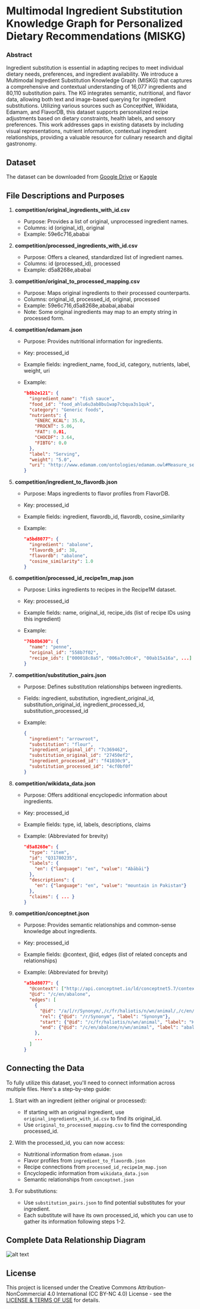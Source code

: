 # Multimodal Ingredient Substitution Knowledge Graph for Personalized Dietary Recommendations (MISKG)

### Abstract

Ingredient substitution is essential in adapting recipes to meet individual dietary needs, preferences, and ingredient availability. We introduce a Multimodal Ingredient Substitution Knowledge Graph (MISKG) that captures a comprehensive and contextual understanding of 16,077 ingredients and 80,110 substitution pairs. The KG integrates semantic, nutritional, and flavor data, allowing both text and image-based querying for ingredient substitutions. Utilizing various sources such as ConceptNet, Wikidata, Edamam, and FlavorDB, this dataset supports personalized recipe adjustments based on dietary constraints, health labels, and sensory preferences. This work addresses gaps in existing datasets by including visual representations, nutrient information, contextual ingredient relationships, providing a valuable resource for culinary research and digital gastronomy.

## Dataset
The dataset can be downloaded from [Google Drive](https://drive.google.com/drive/folders/1AnFbH61D9OjAMPPQio2BI9Y-uEc3Hc6_) or [Kaggle](https://www.kaggle.com/datasets/kanakraj/multimodal-ingredient-substitution/)

## File Descriptions and Purposes

1. **competition/original_ingredients_with_id.csv**
   - Purpose: Provides a list of original, unprocessed ingredient names.
   - Columns: id (original_id), original
   - Example: 59e6c716,ababai

2. **competition/processed_ingredients_with_id.csv**
   - Purpose: Offers a cleaned, standardized list of ingredient names.
   - Columns: id (processed_id), processed
   - Example: d5a8268e,ababai

3. **competition/original_to_processed_mapping.csv**
   - Purpose: Maps original ingredients to their processed counterparts.
   - Columns: original_id, processed_id, original, processed
   - Example: 59e6c716,d5a8268e,ababai,ababai
   - Note: Some original ingredients may map to an empty string in processed form.

4. **competition/edamam.json**
   - Purpose: Provides nutritional information for ingredients.
   - Key: processed_id
   - Example fields: ingredient_name, food_id, category, nutrients, label, weight, uri
   - Example:

     ```json
     "b8b2e121": {
       "ingredient_name": "fish sauce",
       "food_id": "food_ahlu6u3ab8bu1wap7cbqua3s1quk",
       "category": "Generic foods",
       "nutrients": {
         "ENERC_KCAL": 35.0,
         "PROCNT": 5.06,
         "FAT": 0.01,
         "CHOCDF": 3.64,
         "FIBTG": 0.0
       },
       "label": "Serving",
       "weight": "5.0",
       "uri": "http://www.edamam.com/ontologies/edamam.owl#Measure_serving"
     }
     ```

5. **competition/ingredient_to_flavordb.json**
   - Purpose: Maps ingredients to flavor profiles from FlavorDB.
   - Key: processed_id
   - Example fields: ingredient, flavordb_id, flavordb, cosine_similarity
   - Example:

     ```json
     "a5bd8077": {
       "ingredient": "abalone",
       "flavordb_id": 38,
       "flavordb": "abalone",
       "cosine_similarity": 1.0
     }
     ```

6. **competition/processed_id_recipe1m_map.json**
   - Purpose: Links ingredients to recipes in the Recipe1M dataset.
   - Key: processed_id
   - Example fields: name, original_id, recipe_ids (list of recipe IDs using this ingredient)
   - Example:

     ```json
     "76b8b630": {
       "name": "penne",
       "original_id": "558b7f02",
       "recipe_ids": ["000018c8a5", "006a7c00c4", "00ab15a16a", ...]
     }
     ```

7. **competition/substitution_pairs.json**
   - Purpose: Defines substitution relationships between ingredients.
   - Fields: ingredient, substitution, ingredient_original_id, substitution_original_id, ingredient_processed_id, substitution_processed_id
   - Example:

     ```json
     {
       "ingredient": "arrowroot",
       "substitution": "flour",
       "ingredient_original_id": "7c369462",
       "substitution_original_id": "27450ef2",
       "ingredient_processed_id": "f41030c9",
       "substitution_processed_id": "4cf0bf0f"
     }
     ```

8. **competition/wikidata_data.json**
   - Purpose: Offers additional encyclopedic information about ingredients.
   - Key: processed_id
   - Example fields: type, id, labels, descriptions, claims
   - Example: (Abbreviated for brevity)

     ```json
     "d5a8268e": {
       "type": "item",
       "id": "Q31780235",
       "labels": {
         "en": {"language": "en", "value": "Abābāi"}
       },
       "descriptions": {
         "en": {"language": "en", "value": "mountain in Pakistan"}
       },
       "claims": { ... }
     }
     ```

9. **competition/conceptnet.json**
   - Purpose: Provides semantic relationships and common-sense knowledge about ingredients.
   - Key: processed_id
   - Example fields: @context, @id, edges (list of related concepts and relationships)
   - Example: (Abbreviated for brevity)

     ```json
     "a5bd8077": {
       "@context": ["http://api.conceptnet.io/ld/conceptnet5.7/context.ld.json"],
       "@id": "/c/en/abalone",
       "edges": [
         {
           "@id": "/a/[/r/Synonym/,/c/fr/haliotis/n/wn/animal/,/c/en/abalone/n/wn/animal/]",
           "rel": {"@id": "/r/Synonym", "label": "Synonym"},
           "start": {"@id": "/c/fr/haliotis/n/wn/animal", "label": "Haliotis"},
           "end": {"@id": "/c/en/abalone/n/wn/animal", "label": "abalone"}
         },
         ...
       ]
     }
     ```

## Connecting the Data

To fully utilize this dataset, you'll need to connect information across multiple files. Here's a step-by-step guide:

1. Start with an ingredient (either original or processed):
   - If starting with an original ingredient, use `original_ingredients_with_id.csv` to find its original_id.
   - Use `original_to_processed_mapping.csv` to find the corresponding processed_id.

2. With the processed_id, you can now access:
   - Nutritional information from `edamam.json`
   - Flavor profiles from `ingredient_to_flavordb.json`
   - Recipe connections from `processed_id_recipe1m_map.json`
   - Encyclopedic information from `wikidata_data.json`
   - Semantic relationships from `conceptnet.json`

3. For substitutions:
   - Use `substitution_pairs.json` to find potential substitutes for your ingredient.
   - Each substitute will have its own processed_id, which you can use to gather its information following steps 1-2.

## Complete Data Relationship Diagram

![alt text](image.png)

## License

This project is licensed under the Creative Commons Attribution-NonCommercial 4.0 International (CC BY-NC 4.0) License - see the [LICENSE & TERMS OF USE](LICENSE.md) for details.
